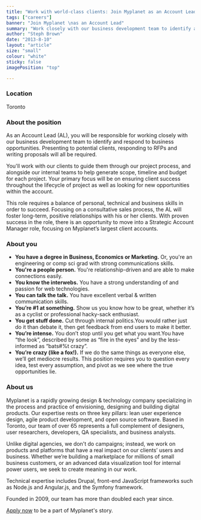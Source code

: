 ```yaml
---
title: "Work with world-class clients: Join Myplanet as an Account Lead"
tags: ["careers"]
banner: "Join Myplanet \nas an Account Lead"
summary: "Work closely with our business development team to identify and respond to business opportunities."
author: "Steph Brown"
date: "2013-8-10"
layout: "article"
size: "small"
colour: "white"
sticky: false
imagePosition: "top"

---
```


### Location 
Toronto

### About the position
As an Account Lead (AL), you will be responsible for working closely with our business development team to identify and respond to business opportunities. Presenting to potential clients, responding to RFPs and writing proposals will all be required.

You'll work with our clients to guide them through our project process, and alongside our internal teams to help generate scope, timeline and budget for each project. Your primary focus will be on ensuring client success throughout the lifecycle of project as well as looking for new opportunities within the account.

This role requires a balance of personal, technical and business skills in order to succeed. Focusing on a consultative sales process, the AL will foster long-term, positive relationships with his or her clients. With proven success in the role, there is an opportunity to move into a Strategic Account Manager role, focusing on Myplanet’s largest client accounts. 

### About you 
* **You have a degree in Business, Economics or Marketing.** Or, you're an engineering or comp sci grad with strong communications skills.
* **You're a people person.** You're relationship-driven and are able to make connections easily. 
* **You know the interwebs.** You have a strong understanding of and passion for web technologies.
* **You can talk the talk.** You have excellent verbal & written communication skills.
* **You’re #1 at something.** Show us you know how to be great, whether it’s as a cyclist or professional hacky-sack enthusiast.
* **You get stuff done.** Cut through internal politics.You would rather just do it than debate it, then get feedback from end users to make it better.
* **You’re intense.** You don’t stop until you get what you want.You have “the look”, described by some as “fire in the eyes” and by the less-informed as “bats#%t crazy”.
* **You’re crazy (like a fox!).** If we do the same things as everyone else, we’ll get mediocre results. This position requires you to question every idea, test every assumption, and pivot as we see where the true opportunities lie.

### About us 
Myplanet is a rapidly growing design & technology company specializing in the process and practice of envisioning, designing and building digital products. Our expertise rests on three key pillars: lean user experience design, agile product development, and open source software. Based in Toronto, our team of over 65 represents a full complement of designers, user researchers, developers, QA specialists, and business analysts.

Unlike digital agencies, we don't do campaigns; instead, we work on products and platforms that have a real impact on our clients’ users and business. Whether we’re building a marketplace for millions of small business customers, or an advanced data visualization tool for internal power users, we seek to create meaning in our work. 

Technical expertise includes Drupal, front-end JavaScript frameworks such as Node.js and Angular.js, and the Symfony framework.

Founded in 2009, our team has more than doubled each year since. 

<a href="https://myplanet.wufoo.com/forms/account-lead" target="_blank">Apply now</a> to be a part of Myplanet's story.